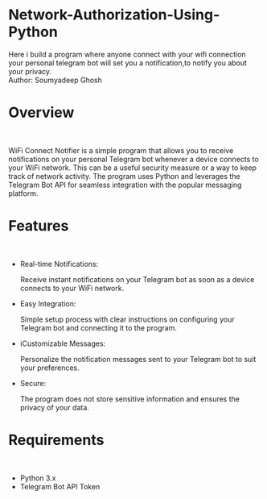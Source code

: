 # Network-Authorization-Using-Python
Here i build a program where anyone connect with your wifi connection your personal telegram bot will set you a notification,to notify you about your privacy.
<br>
Author: Soumyadeep Ghosh
<br>
<h1><b>Overview</b></h1>
<br>
<p>WiFi Connect Notifier is a simple program that allows you to receive notifications on your personal Telegram bot whenever a device connects to your WiFi network. This can be a useful security measure or a way to keep track of network activity. The program uses Python and leverages the Telegram Bot API for seamless integration with the popular messaging platform.</p>
<h1><b></b>Features</b></h1>
<br>
<ul>
<li>Real-time Notifications: </li>
  <p>Receive instant notifications on your Telegram bot as soon as a device connects to your WiFi network.</p>
<li>Easy Integration: </li>
  <p>Simple setup process with clear instructions on configuring your Telegram bot and connecting it to the program.</p>
<li>iCustomizable Messages: </li>
  <p>Personalize the notification messages sent to your Telegram bot to suit your preferences.</p>
<li>Secure: </li>
  <p>The program does not store sensitive information and ensures the privacy of your data.</p>
</ul>
<h1><b></b>Requirements</b></h1>
<br>
<ul>
<li>Python 3.x</li>
<li>Telegram Bot API Token</li>
</ul>
